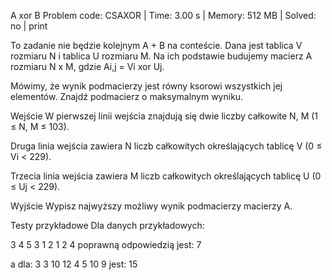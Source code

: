 A xor B
Problem code: CSAXOR | Time: 3.00 s | Memory: 512 MB | Solved: no | print

To zadanie nie będzie kolejnym A + B na conteście. Dana jest tablica V rozmiaru N i tablica U rozmiaru M. Na ich podstawie budujemy macierz A rozmiaru N x M, gdzie Ai,j = Vi xor Uj.

Mówimy, że wynik podmacierzy jest równy ksorowi wszystkich jej elementów. Znajdź podmacierz o maksymalnym wyniku.

Wejście
W pierwszej linii wejścia znajdują się dwie liczby całkowite N, M (1 ≤ N, M ≤ 103).

Druga linia wejścia zawiera N liczb całkowitych określających tablicę V (0 ≤ Vi < 229).

Trzecia linia wejścia zawiera M liczb całkowitych określających tablicę U (0 ≤ Uj < 229).

Wyjście
Wypisz najwyższy możliwy wynik podmacierzy macierzy A.

Testy przykładowe
Dla danych przykładowych:

3 4
5 3 1
2 1 2 4
poprawną odpowiedzią jest:
7

a dla:
3 3
10 12 4
5 10 9
jest:
15

